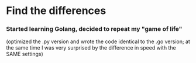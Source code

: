 # Find the differences

### Started learning Golang, decided to repeat my "game of life"
(optimized the .py version and wrote the code identical to the .go version; at the same time I was very surprised by the difference in speed with the SAME settings)
